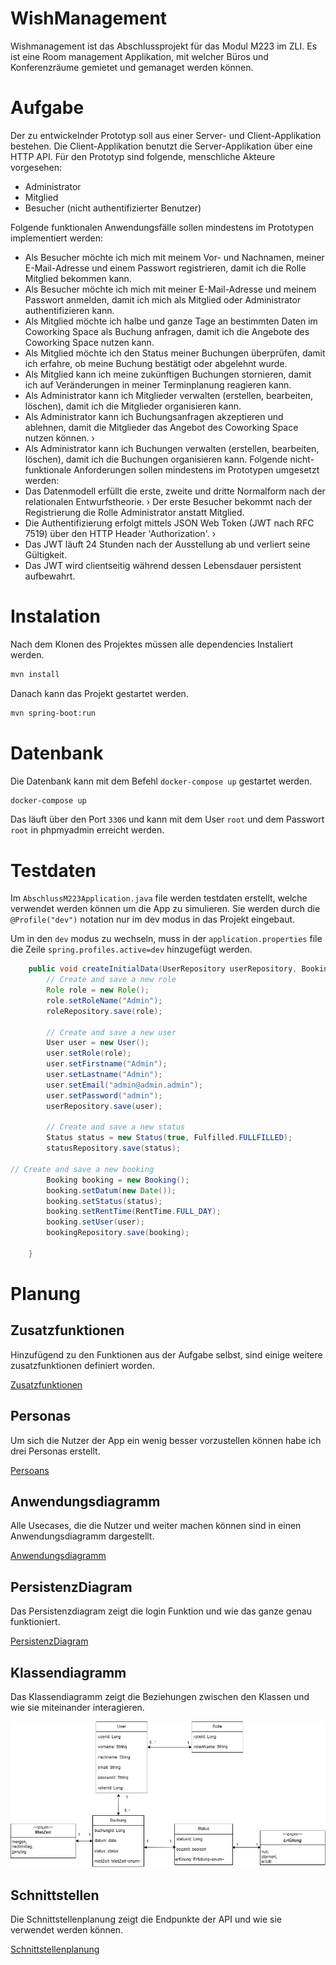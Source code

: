# WishManagement

Wishmanagement ist das Abschlussprojekt für das Modul M223 im ZLI. Es ist eine Room management Applikation, mit welcher Büros und Konferenzräume gemietet und gemanaget werden können.

# Aufgabe

Der zu entwickelnder Prototyp soll aus einer Server- und Client-Applikation bestehen. Die Client-Applikation benutzt die Server-Applikation über eine HTTP API. Für den Prototyp sind folgende, menschliche Akteure vorgesehen: 
-	Administrator 
-	Mitglied
-	Besucher (nicht authentifizierter Benutzer)

Folgende funktionalen Anwendungsfälle sollen mindestens im Prototypen implementiert werden:
-	Als Besucher möchte ich mich mit meinem Vor- und Nachnamen, meiner E-Mail-Adresse und einem Passwort registrieren, damit ich die Rolle Mitglied bekommen kann.
-	Als Besucher möchte ich mich mit meiner E-Mail-Adresse und meinem Passwort anmelden, damit ich mich als Mitglied oder Administrator authentifizieren kann.
-	Als Mitglied möchte ich halbe und ganze Tage an bestimmten Daten im Coworking Space als Buchung anfragen, damit ich die Angebote des Coworking Space nutzen kann.
-	Als Mitglied möchte ich den Status meiner Buchungen überprüfen, damit ich erfahre, ob meine Buchung bestätigt oder abgelehnt wurde.
-	 Als Mitglied kann ich meine zukünftigen Buchungen stornieren, damit ich auf Veränderungen in meiner Terminplanung reagieren kann.
-	Als Administrator kann ich Mitglieder verwalten (erstellen, bearbeiten, löschen), damit ich die Mitglieder organisieren kann.
-	Als Administrator kann ich Buchungsanfragen akzeptieren und ablehnen, damit die Mitglieder das Angebot des Coworking Space nutzen können. › 
-	Als Administrator kann ich Buchungen verwalten (erstellen, bearbeiten, löschen), damit ich die Buchungen organisieren kann. 
Folgende nicht-funktionale Anforderungen sollen mindestens im Prototypen umgesetzt werden:
-	 Das Datenmodell erfüllt die erste, zweite und dritte Normalform nach der relationalen Entwurfstheorie. › Der erste Besucher bekommt nach der Registrierung die Rolle Administrator anstatt Mitglied.
-	Die Authentifizierung erfolgt mittels JSON Web Token (JWT nach RFC 7519) über den HTTP Header 'Authorization'. ›
-	 Das JWT läuft 24 Stunden nach der Ausstellung ab und verliert seine Gültigkeit.
-	Das JWT wird clientseitig während dessen Lebensdauer persistent aufbewahrt.


# Instalation

Nach dem Klonen des Projektes müssen alle dependencies Instaliert werden. 

```bash
mvn install
```

Danach kann das Projekt gestartet werden.

```bash
mvn spring-boot:run
```

# Datenbank

Die Datenbank kann mit dem Befehl `docker-compose up` gestartet werden.

```bash
docker-compose up
```

Das läuft über den Port `3306` und kann mit dem User `root` und dem Passwort `root` in phpmyadmin erreicht werden.


# Testdaten

Im `AbschlussM223Application.java` file werden testdaten erstellt, welche verwendet werden können um die App zu simulieren. Sie werden durch die `@Profile("dev")` notation nur im dev modus in das Projekt eingebaut.  

Um in den `dev` modus zu wechseln, muss in der `application.properties` file die Zeile `spring.profiles.active=dev` hinzugefügt werden.

```java
    public void createInitialData(UserRepository userRepository, BookingRepository bookingRepository, StatusRepository statusRepository, RoleRepository roleRepository) {
        // Create and save a new role
        Role role = new Role();
        role.setRoleName("Admin");
        roleRepository.save(role);

        // Create and save a new user
        User user = new User();
        user.setRole(role);
        user.setFirstname("Admin");
        user.setLastname("Admin");
        user.setEmail("admin@admin.admin");
        user.setPassword("admin");
        userRepository.save(user);

        // Create and save a new status
        Status status = new Status(true, Fulfilled.FULLFILLED);
        statusRepository.save(status);

// Create and save a new booking
        Booking booking = new Booking();
        booking.setDatum(new Date());
        booking.setStatus(status);
        booking.setRentTime(RentTime.FULL_DAY);
        booking.setUser(user);
        bookingRepository.save(booking);

    }
```

# Planung


## Zusatzfunktionen 

Hinzufügend zu den Funktionen aus der Aufgabe selbst, sind einige weitere zusatzfunktionen definiert worden.

[Zusatzfunktionen](./Anforderungen/ErweiterteAnforderungen.md)


## Personas

Um sich die Nutzer der App ein wenig besser vorzustellen können habe ich drei Personas erstellt.

[Persoans](./Anforderungen/Personas.md)

## Anwendungsdiagramm

Alle Usecases, die die Nutzer und weiter machen können sind in einen Anwendungsdiagramm dargestellt.

[Anwendungsdiagramm](./Anforderungen/Anwendungsdiagramme.md)


## PersistenzDiagram

Das Persistenzdiagram zeigt die login Funktion und wie das ganze genau funktioniert.

[PersistenzDiagram](./Anforderungen/PersistenzStellen.md)

## Klassendiagramm

Das Klassendiagramm zeigt die Beziehungen zwischen den Klassen und wie sie miteinander interagieren.

![Klassendiagramm](./assets/Classdiagram.png)


## Schnittstellen

Die Schnittstellenplanung zeigt die Endpunkte der API und wie sie verwendet werden können.

[Schnittstellenplanung](./Anforderungen/Schnitstellen.md)


